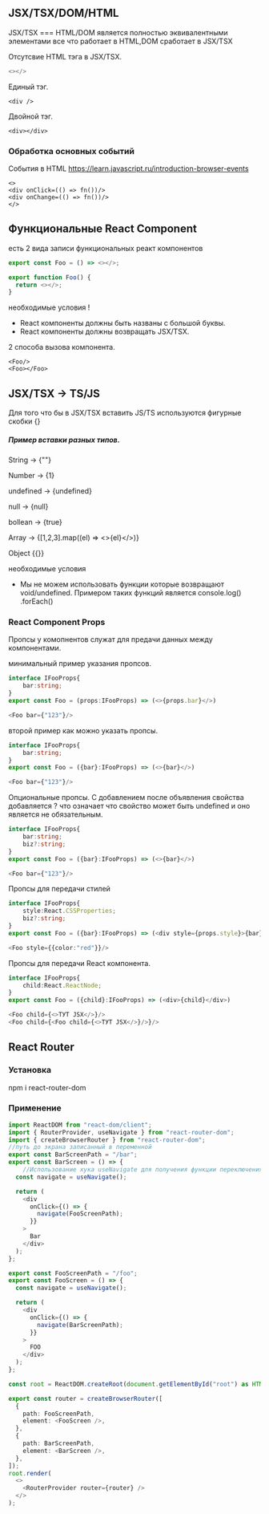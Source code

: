 ## JSX/TSX/DOM/HTML

JSX/TSX === HTML/DOM является полностью эквивалентными элементами все что работает в HTML,DOM сработает в JSX/TSX

Отсутсвие HTML тэга в JSX/TSX.

```typescript
<></>
```

Единый тэг.

```tsx
<div />
```

Двойной тэг.

```tsx
<div></div>
```

### Обработка основных событий

События в HTML
https://learn.javascript.ru/introduction-browser-events

```tsx
<>
<div onClick=(() => fn())/>
<div onChange=(() => fn())/>
</>

```

## Функциональные React Component

есть 2 вида записи функциональных реакт компонентов

```typescript
export const Foo = () => <></>;
```

```typescript
export function Foo() {
  return <></>;
}
```

необходимые условия !

- React компоненты должны быть названы с большой буквы.
- React компоненты должны возвращать JSX/TSX.

2 способа вызова компонента.

```
<Foo/>
<Foo></Foo>
```

## JSX/TSX -> TS/JS

Для того что бы в JSX/TSX вставить JS/TS используются фигурные скобки {}

##### Пример вставки разных типов.

String -> {""}

Number -> {1}

undefined -> {undefined}

null -> {null}

bollean -> {true}

Array -> {[1,2,3].map((el) => <>{el}</>)}

Object {{}}

необходимые условия

- Мы не можем использовать функции которые возвращают void/undefined. Примером таких функций является console.log() .forEach()

### React Component Props

Пропсы у комопнентов служат для предачи данных между компонентами.

минимальный пример указания пропсов.

```typescript
interface IFooProps{
    bar:string;
}
export const Foo = (props:IFooProps) => (<>{props.bar}</>)

<Foo bar={"123"}/>
```

второй пример как можно указать пропсы.

```typescript
interface IFooProps{
    bar:string;
}
export const Foo = ({bar}:IFooProps) => (<>{bar}</>)

<Foo bar={"123"}/>
```

Опциональные пропсы. С добавлением после объявления свойства добавляется ? что означает что свойство может быть undefined и оно является не обязательным.

```typescript
interface IFooProps{
    bar:string;
    biz?:string;
}
export const Foo = ({bar}:IFooProps) => (<>{bar}</>)

<Foo bar={"123"}/>
```

Пропсы для передачи стилей

```typescript
interface IFooProps{
    style:React.CSSProperties;
    biz?:string;
}
export const Foo = ({bar}:IFooProps) => (<div style={props.style}>{bar}</div>)

<Foo style={{color:"red"}}/>
```

Пропсы для передачи React компонента.

```typescript
interface IFooProps{
    child:React.ReactNode;
}
export const Foo = ({child}:IFooProps) => (<div>{child}</div>)

<Foo child={<>ТУТ JSX</>}/>
<Foo child={<Foo child={<>ТУТ JSX</>}/>}/>

```

## React Router

### Установка

npm i react-router-dom

### Применение

```typescript
import ReactDOM from "react-dom/client";
import { RouterProvider, useNavigate } from "react-router-dom";
import { createBrowserRouter } from "react-router-dom";
//путь до экрана записанный в переменной
export const BarScreenPath = "/bar";
export const BarScreen = () => {
    //Использование хука useNavigate для получения функции переключения экранов
  const navigate = useNavigate();

  return (
    <div
      onClick={() => {
        navigate(FooScreenPath);
      }}
    >
      Bar
    </div>
  );
};

export const FooScreenPath = "/foo";
export const FooScreen = () => {
  const navigate = useNavigate();

  return (
    <div
      onClick={() => {
        navigate(BarScreenPath);
      }}
    >
      FOO
    </div>
  );
};

const root = ReactDOM.createRoot(document.getElementById("root") as HTMLElement);

export const router = createBrowserRouter([
  {
    path: FooScreenPath,
    element: <FooScreen />,
  },
  {
    path: BarScreenPath,
    element: <BarScreen />,
  },
]);
root.render(
  <>
    <RouterProvider router={router} />
  </>
);

```
